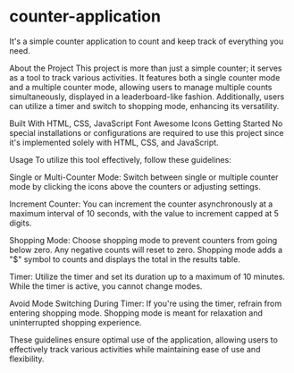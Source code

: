 # counter-application
It's a simple counter application to count and keep track of everything you need.

About the Project
This project is more than just a simple counter; it serves as a tool to track various activities. It features both a single counter mode and a multiple counter mode, allowing users to manage multiple counts simultaneously, displayed in a leaderboard-like fashion. Additionally, users can utilize a timer and switch to shopping mode, enhancing its versatility.

Built With
HTML, CSS, JavaScript
Font Awesome Icons
Getting Started
No special installations or configurations are required to use this project since it's implemented solely with HTML, CSS, and JavaScript.

Usage
To utilize this tool effectively, follow these guidelines:

Single or Multi-Counter Mode: Switch between single or multiple counter mode by clicking the icons above the counters or adjusting settings.

Increment Counter: You can increment the counter asynchronously at a maximum interval of 10 seconds, with the value to increment capped at 5 digits.

Shopping Mode: Choose shopping mode to prevent counters from going below zero. Any negative counts will reset to zero. Shopping mode adds a "$" symbol to counts and displays the total in the results table.

Timer: Utilize the timer and set its duration up to a maximum of 10 minutes. While the timer is active, you cannot change modes.

Avoid Mode Switching During Timer: If you're using the timer, refrain from entering shopping mode. Shopping mode is meant for relaxation and uninterrupted shopping experience.

These guidelines ensure optimal use of the application, allowing users to effectively track various activities while maintaining ease of use and flexibility.
